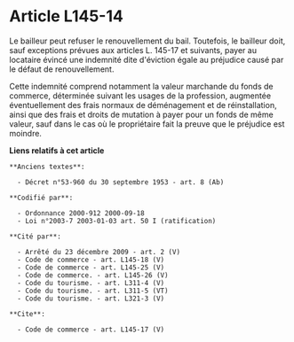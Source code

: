 # Article L145-14

Le bailleur peut refuser le renouvellement du bail. Toutefois, le bailleur doit, sauf exceptions prévues aux articles L.
145-17 et suivants, payer au locataire évincé une indemnité dite d'éviction égale au préjudice causé par le défaut de
renouvellement. 

Cette indemnité comprend notamment la valeur marchande du fonds de commerce, déterminée suivant les usages de la profession,
augmentée éventuellement des frais normaux de déménagement et de réinstallation, ainsi que des frais et droits de mutation à
payer pour un fonds de même valeur, sauf dans le cas où le propriétaire fait la preuve que le préjudice est moindre.

**Liens relatifs à cet article**

	**Anciens textes**:

	  - Décret n°53-960 du 30 septembre 1953 - art. 8 (Ab)

	**Codifié par**:

	  - Ordonnance 2000-912 2000-09-18
	  - Loi n°2003-7 2003-01-03 art. 50 I (ratification)

	**Cité par**:

	  - Arrêté du 23 décembre 2009 - art. 2 (V)
	  - Code de commerce - art. L145-18 (V)
	  - Code de commerce - art. L145-25 (V)
	  - Code de commerce. - art. L145-26 (V)
	  - Code du tourisme. - art. L311-4 (V)
	  - Code du tourisme. - art. L311-5 (VT)
	  - Code du tourisme. - art. L321-3 (V)

	**Cite**:

	  - Code de commerce - art. L145-17 (V)

